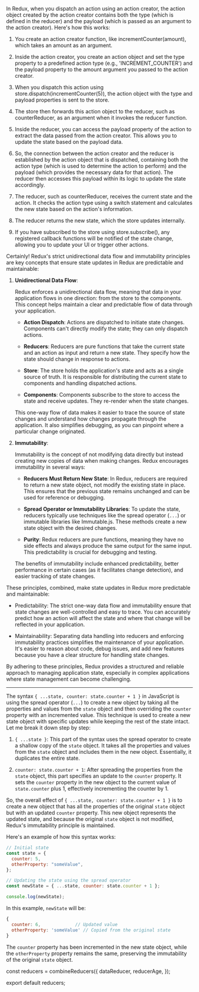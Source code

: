 In Redux, when you dispatch an action using an action creator, the action object created by the action creator contains both the type (which is defined in the reducer) and the payload (which is passed as an argument to the action creator). Here's how this works:

1. You create an action creator function, like incrementCounter(amount), which takes an amount as an argument.

2. Inside the action creator, you create an action object and set the type property to a predefined action type (e.g., 'INCREMENT_COUNTER') and the payload property to the amount argument you passed to the action creator.

3. When you dispatch this action using store.dispatch(incrementCounter(5)), the action object with the type and payload properties is sent to the store.

4. The store then forwards this action object to the reducer, such as counterReducer, as an argument when it invokes the reducer function.

5. Inside the reducer, you can access the payload property of the action to extract the data passed from the action creator. This allows you to update the state based on the payload data.

6. So, the connection between the action creator and the reducer is established by the action object that is dispatched, containing both the action type (which is used to determine the action to perform) and the payload (which provides the necessary data for that action). The reducer then accesses this payload within its logic to update the state accordingly.

7. The reducer, such as counterReducer, receives the current state and the action. It checks the action type using a switch statement and calculates the new state based on the action's information.

8. The reducer returns the new state, which the store updates internally.

9. If you have subscribed to the store using store.subscribe(), any registered callback functions will be notified of the state change, allowing you to update your UI or trigger other actions.

Certainly! Redux's strict unidirectional data flow and immutability principles are key concepts that ensure state updates in Redux are predictable and maintainable:

1. **Unidirectional Data Flow**:

   Redux enforces a unidirectional data flow, meaning that data in your application flows in one direction: from the store to the components. This concept helps maintain a clear and predictable flow of data through your application.

   - **Action Dispatch**: Actions are dispatched to initiate state changes. Components can't directly modify the state; they can only dispatch actions.

   - **Reducers**: Reducers are pure functions that take the current state and an action as input and return a new state. They specify how the state should change in response to actions.

   - **Store**: The store holds the application's state and acts as a single source of truth. It is responsible for distributing the current state to components and handling dispatched actions.

   - **Components**: Components subscribe to the store to access the state and receive updates. They re-render when the state changes.

   This one-way flow of data makes it easier to trace the source of state changes and understand how changes propagate through the application. It also simplifies debugging, as you can pinpoint where a particular change originated.

2. **Immutability**:

   Immutability is the concept of not modifying data directly but instead creating new copies of data when making changes. Redux encourages immutability in several ways:

   - **Reducers Must Return New State**: In Redux, reducers are required to return a new state object, not modify the existing state in place. This ensures that the previous state remains unchanged and can be used for reference or debugging.

   - **Spread Operator or Immutability Libraries**: To update the state, reducers typically use techniques like the spread operator (`...`) or immutable libraries like Immutable.js. These methods create a new state object with the desired changes.

   - **Purity**: Redux reducers are pure functions, meaning they have no side effects and always produce the same output for the same input. This predictability is crucial for debugging and testing.

   The benefits of immutability include enhanced predictability, better performance in certain cases (as it facilitates change detection), and easier tracking of state changes.

These principles, combined, make state updates in Redux more predictable and maintainable:

- Predictability: The strict one-way data flow and immutability ensure that state changes are well-controlled and easy to trace. You can accurately predict how an action will affect the state and where that change will be reflected in your application.

- Maintainability: Separating data handling into reducers and enforcing immutability practices simplifies the maintenance of your application. It's easier to reason about code, debug issues, and add new features because you have a clear structure for handling state changes.

By adhering to these principles, Redux provides a structured and reliable approach to managing application state, especially in complex applications where state management can become challenging.

---

The syntax `{ ...state, counter: state.counter + 1 }` in JavaScript is using the spread operator (`...`) to create a new object by taking all the properties and values from the `state` object and then overriding the `counter` property with an incremented value. This technique is used to create a new state object with specific updates while keeping the rest of the state intact. Let me break it down step by step:

1. `{ ...state }`: This part of the syntax uses the spread operator to create a shallow copy of the `state` object. It takes all the properties and values from the `state` object and includes them in the new object. Essentially, it duplicates the entire state.

2. `counter: state.counter + 1`: After spreading the properties from the `state` object, this part specifies an update to the `counter` property. It sets the `counter` property in the new object to the current value of `state.counter` plus 1, effectively incrementing the counter by 1.

So, the overall effect of `{ ...state, counter: state.counter + 1 }` is to create a new object that has all the properties of the original `state` object but with an updated `counter` property. This new object represents the updated state, and because the original `state` object is not modified, Redux's immutability principle is maintained.

Here's an example of how this syntax works:

```javascript
// Initial state
const state = {
  counter: 5,
  otherProperty: "someValue",
};

// Updating the state using the spread operator
const newState = { ...state, counter: state.counter + 1 };

console.log(newState);
```

In this example, `newState` will be:

```javascript
{
  counter: 6,             // Updated value
  otherProperty: 'someValue' // Copied from the original state
}
```

The `counter` property has been incremented in the new state object, while the `otherProperty` property remains the same, preserving the immutability of the original `state` object.

const reducers = combineReducers({
dataReducer,
reducerAge,
});

export default reducers;
